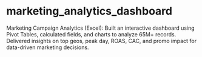# marketing_analytics_dashboard
Marketing Campaign Analytics (Excel): Built an interactive dashboard using Pivot Tables, calculated fields, and charts to analyze 65M+ records. Delivered insights on top geos, peak day, ROAS, CAC, and promo impact for data-driven marketing decisions.
